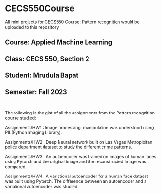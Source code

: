 # CECS550Course
All mini projects for CECS550 Course: Pattern recognition would be uploaded to this repository.

## Course: Applied Machine Learning 
## Class: CECS 550, Section 2
## Student: Mrudula Bapat
## Semester: Fall 2023

<br>

The following is the gist of all the assignments from the Pattern recognition course studied:

Assignments/HW1 : Image processing, manipulation was understood using PIL(Python Imaging Library).

Assignments/HW2 : Deep Neural network built on Las Vegas Metroploitan police department dataset to study the different crime patterns. 

Assignments/HW3 : An autoencoder was trained on images of human faces using Pytorch and the original image and the reconstructed image was compared.

Assignments/HW4 : A variational autoencoder for a human face dataset was built using Pytorch. The difference between an autoencoder and a variational autoencoder was studied.
